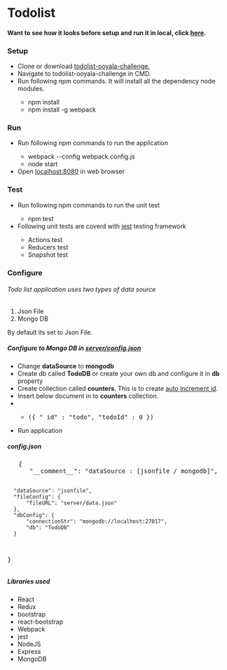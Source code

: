 # Todolist

<h4>Want to see how it looks before setup and run it in local, click <a href="https://todolist-ooyala-challange.appspot.com/" target="_blank">here</a>.</h4>

<h3>Setup</h3>
<ul>
  <li> Clone or download <a href="https://github.com/arunbarani/todolist-ooyala-challenge.git">todolist-ooyala-challenge.</a> </li>
  <li> Navigate to todolist-ooyala-challenge in CMD. </li>
  <li> Run following npm commands. It will install all the dependency node modules.</li>
  <ul>
      <li>npm install</li>
      <li>npm install -g webpack</li>
  </ul>
</ul>

<h3>Run</h3>
<ul>
  <li> Run following npm commands to run the application</li>
  <ul>
    <li> webpack --config webpack.config.js </li>
    <li> node start </li>
  </ul>
  <li> Open <a href="http://localhost:8080">localhost:8080</a> in web browser </li>
</ul>

<h3>Test</h3>
<ul>
  <li> Run following npm commands to run the unit test</li>
  <ul>
    <li> npm test </li>
  </ul>
  <li> Following unit tests are coverd with <a href="https://github.com/facebook/jest">jest</a> testing framework </li>
   <ul>
    <li> Actions test </li>
    <li> Reducers test </li>
    <li> Snapshot test </li>
  </ul>
</ul>

<h3> Configure</h3>
  <h6>Todo list application uses two types of data source </h6>
<ol>
<li>Json File</li>
<li>Mongo DB </li>
</ol>
<p>By default its set to Json File.</p>
<h5> Configure to Mongo DB in <a href="https://github.com/arunbarani/todolist-ooyala-challenge/blob/master/server/config.json">server/config.json</a></h5>
<ul>
<li> Change <b>dataSource</b> to <b>mongodb</b> </li>
<li> Create db called <b>TodoDB</b> or create your own db and configure it in <b>db</b> property</li>
<li> Create collection called <b>counters</b>. This is to create <a href="https://docs.mongodb.com/v3.0/tutorial/create-an-auto-incrementing-field/">auto increment id</a>. </li>
<li> Insert below document in to <b>counters</b> collection.</li>
<li><ul>
<li><pre>({ "_id" : "todo", "todoId" : 0 })</pre></li>
</ul></li>
<li> Run application</li>
</ul>

<h5>config.json</h5>
<pre>
   {
      "__comment__": "dataSource : [jsonfile / mongodb]",

      "dataSource": "jsonfile",
      "fileConfig": {
          "fileURL": "server/data.json"
      },
      "dbConfig": {
          "connectionStr": "mongodb://localhost:27017",
          "db": "TodoDB"
      }
  }
</pre>

<h5>Libraries used</h5>
<ul>
<li> React </li>
<li> Redux </li>
<li> bootstrap </li>
<li> react-bootstrap</li>
<li> Webpack </li>
<li> jest </li>
<li> NodeJS </li>
<li> Express</li>
<li> MongoDB </li>
</ul>

